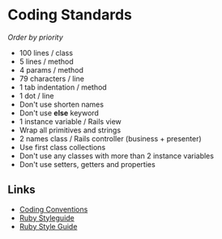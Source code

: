 Coding Standards
================
*Order by priority*

* 100 lines / class
* 5 lines / method
* 4 params / method
* 79 characters / line
* 1 tab indentation / method
* 1 dot / line
* Don't use shorten names
* Don't use **else** keyword
* 1 instance variable / Rails view
* Wrap all primitives and strings
* 2 names class / Rails controller (business + presenter)
* Use first class collections
* Don't use any classes with more than 2 instance variables
* Don't use setters, getters and properties


Links
-----
- [Coding Conventions](http://en.wikipedia.org/wiki/Coding_conventions)
- [Ruby Styleguide](https://github.com/styleguide/ruby)
- [Ruby Style Guide](https://github.com/bbatsov/ruby-style-guide)
